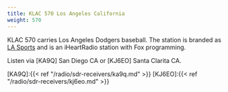 ```yaml
---
title: KLAC 570 Los Angeles California
weight: 570
---
```

KLAC 570 carries Los Angeles Dodgers baseball.
The station is branded as [LA Sports] and is
an iHeartRadio station with Fox programming.

[LA Sports]:https://am570lasports.iheart.com/

Listen via [KA9Q] San Diego CA
or [KJ6EO] Santa Clarita CA.

[KA9Q]:{{< ref "/radio/sdr-receivers/ka9q.md" >}}
[KJ6EO]:{{< ref "/radio/sdr-receivers/kj6eo.md" >}}
